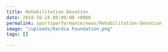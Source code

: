```yaml
---
title: Rehabilitation Devotion
date: 2018-10-24 00:00:00 +0000
permalink: sportsperformance/news/Rehabilitation-Devotion
image: "/uploads/Kardia Foundation.png"
tags: []

---
```

